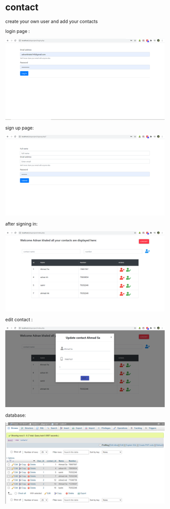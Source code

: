 # contact
create your own user and add your contacts 

login page :

![](images/login.PNG)

sign up page:

![](images/signup.PNG)

after signing in:

![](images/main.PNG)

edit contact :

![](images/edit%20contact.PNG)

database:

![](images/database.PNG)
